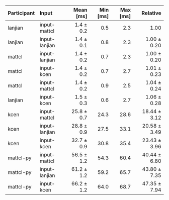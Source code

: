 | Participant | Input | Mean [ms] | Min [ms] | Max [ms] | Relative |
|:---|:---|---:|---:|---:|---:|
| lanjian | input-mattcl | 1.4 ± 0.2 | 0.5 | 2.3 | 1.00 |
| lanjian | input-lanjian | 1.4 ± 0.1 | 0.8 | 2.3 | 1.00 ± 0.20 |
| mattcl | input-lanjian | 1.4 ± 0.2 | 0.7 | 2.3 | 1.00 ± 0.20 |
| mattcl | input-kcen | 1.4 ± 0.2 | 0.7 | 2.7 | 1.01 ± 0.23 |
| mattcl | input-mattcl | 1.4 ± 0.2 | 0.9 | 2.5 | 1.04 ± 0.24 |
| lanjian | input-kcen | 1.5 ± 0.3 | 0.6 | 2.7 | 1.06 ± 0.28 |
| kcen | input-mattcl | 25.8 ± 0.7 | 24.3 | 28.6 | 18.44 ± 3.12 |
| kcen | input-lanjian | 28.8 ± 0.9 | 27.5 | 33.1 | 20.58 ± 3.49 |
| kcen | input-kcen | 32.7 ± 0.9 | 30.8 | 35.4 | 23.43 ± 3.96 |
| mattcl-py | input-mattcl | 56.5 ± 1.2 | 54.3 | 60.4 | 40.44 ± 6.80 |
| mattcl-py | input-lanjian | 61.2 ± 1.2 | 59.2 | 65.7 | 43.80 ± 7.35 |
| mattcl-py | input-kcen | 66.2 ± 1.2 | 64.0 | 68.7 | 47.35 ± 7.94 |
